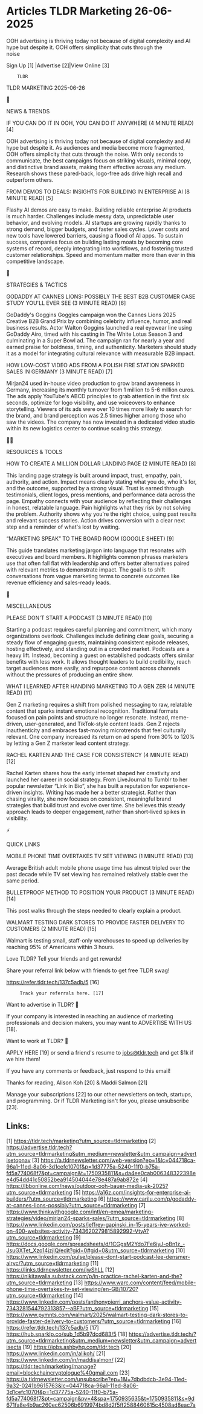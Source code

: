 # Articles TLDR Marketing 26-06-2025

OOH advertising is thriving today not because of digital complexity
and AI hype but despite it. OOH offers simplicity that cuts through
the
noise ‌ ‌ ‌ ‌ ‌ ‌ ‌ ‌ ‌ ‌ ‌ ‌ ‌ ‌ ‌ ‌ ‌ ‌ ‌ ‌ ‌ ‌ ‌ ‌ ‌ ‌  ‌ ‌ ‌ ‌ ‌ ‌ ‌ ‌ ‌ ‌ ‌ ‌ ‌ ‌ ‌ ‌ ‌ ‌ ‌ ‌ ‌ ‌ ‌ ‌ ‌ ‌ 


 Sign Up [1] |Advertise [2]|View Online [3] 

		TLDR 

TLDR MARKETING 2025-06-26

📱 

NEWS & TRENDS

 IF YOU CAN DO IT IN OOH, YOU CAN DO IT ANYWHERE (4 MINUTE READ) [4] 

 OOH advertising is thriving today not because of digital complexity
and AI hype but despite it. As audiences and media become more
fragmented, OOH offers simplicity that cuts through the noise. With
only seconds to communicate, the best campaigns focus on striking
visuals, minimal copy, and distinctive brand assets, making them
effective across any medium. Research shows these pared-back,
logo-free ads drive high recall and outperform others. 

 FROM DEMOS TO DEALS: INSIGHTS FOR BUILDING IN ENTERPRISE AI (8 MINUTE
READ) [5] 

 Flashy AI demos are easy to make. Building reliable enterprise AI
products is much harder. Challenges include messy data, unpredictable
user behavior, and evolving models. AI startups are growing rapidly
thanks to strong demand, bigger budgets, and faster sales cycles.
Lower costs and new tools have lowered barriers, causing a flood of AI
apps. To sustain success, companies focus on building lasting moats by
becoming core systems of record, deeply integrating into workflows,
and fostering trusted customer relationships. Speed and momentum
matter more than ever in this competitive landscape. 

🚀 

STRATEGIES & TACTICS

 GODADDY AT CANNES LIONS: POSSIBLY THE BEST B2B CUSTOMER CASE STUDY
YOU'LL EVER SEE (3 MINUTE READ) [6] 

 GoDaddy's Goggins Goggles campaign won the Cannes Lions 2025 Creative
B2B Grand Prix by combining celebrity influence, humor, and real
business results. Actor Walton Goggins launched a real eyewear line
using GoDaddy Airo, timed with his casting in The White Lotus Season 3
and culminating in a Super Bowl ad. The campaign ran for nearly a year
and earned praise for boldness, timing, and authenticity. Marketers
should study it as a model for integrating cultural relevance with
measurable B2B impact. 

 HOW LOW-COST VIDEO ADS FROM A POLISH FIRE STATION SPARKED SALES IN
GERMANY (3 MINUTE READ) [7] 

 Mirjan24 used in-house video production to grow brand awareness in
Germany, increasing its monthly turnover from 1 million to 5-6 million
euros. The ads apply YouTube's ABCD principles to grab attention in
the first six seconds, optimize for logo visibility, and use
voiceovers to enhance storytelling. Viewers of its ads were over 10
times more likely to search for the brand, and brand perception was
2.5 times higher among those who saw the videos. The company has now
invested in a dedicated video studio within its new logistics center
to continue scaling this strategy. 

🧑‍💻 

RESOURCES & TOOLS

 HOW TO CREATE A MILLION DOLLAR LANDING PAGE (2 MINUTE READ) [8] 

 This landing page strategy is built around impact, trust, empathy,
pain, authority, and action. Impact means clearly stating what you do,
who it's for, and the outcome, supported by a strong visual. Trust is
earned through testimonials, client logos, press mentions, and
performance data across the page. Empathy connects with your audience
by reflecting their challenges in honest, relatable language. Pain
highlights what they risk by not solving the problem. Authority shows
why you're the right choice, using past results and relevant success
stories. Action drives conversion with a clear next step and a
reminder of what's lost by waiting. 

 “MARKETING SPEAK” TO THE BOARD ROOM (GOOGLE SHEET) [9] 

 This guide translates marketing jargon into language that resonates
with executives and board members. It highlights common phrases
marketers use that often fall flat with leadership and offers better
alternatives paired with relevant metrics to demonstrate impact. The
goal is to shift conversations from vague marketing terms to concrete
outcomes like revenue efficiency and sales-ready leads. 

🎁 

MISCELLANEOUS

 PLEASE DON'T START A PODCAST (3 MINUTE READ) [10] 

 Starting a podcast requires careful planning and commitment, which
many organizations overlook. Challenges include defining clear goals,
securing a steady flow of engaging guests, maintaining consistent
episode releases, hosting effectively, and standing out in a crowded
market. Podcasts are a heavy lift. Instead, becoming a guest on
established podcasts offers similar benefits with less work. It allows
thought leaders to build credibility, reach target audiences more
easily, and repurpose content across channels without the pressures of
producing an entire show. 

 WHAT I LEARNED AFTER HANDING MARKETING TO A GEN ZER (4 MINUTE READ)
[11] 

 Gen Z marketing requires a shift from polished messaging to raw,
relatable content that sparks instant emotional recognition.
Traditional formats focused on pain points and structure no longer
resonate. Instead, meme-driven, user-generated, and TikTok-style
content leads. Gen Z rejects inauthenticity and embraces fast-moving
microtrends that feel culturally relevant. One company increased its
return on ad spend from 30% to 120% by letting a Gen Z marketer lead
content strategy. 

 RACHEL KARTEN AND THE CASE FOR CONSISTENCY (4 MINUTE READ) [12] 

 Rachel Karten shares how the early internet shaped her creativity and
launched her career in social strategy. From LiveJournal to Tumblr to
her popular newsletter “Link in Bio”, she has built a reputation
for experience-driven insights. Writing has made her a better
strategist. Rather than chasing virality, she now focuses on
consistent, meaningful brand strategies that build trust and evolve
over time. She believes this steady approach leads to deeper
engagement, rather than short-lived spikes in visibility. 

⚡ 

QUICK LINKS

 MOBILE PHONE TIME OVERTAKES TV SET VIEWING (1 MINUTE READ) [13] 

 Average British adult mobile phone usage time has almost tripled over
the past decade while TV set viewing has remained relatively stable
over the same period. 

 BULLETPROOF METHOD TO POSITION YOUR PRODUCT (3 MINUTE READ) [14] 

 This post walks through the steps needed to clearly explain a
product. 

 WALMART TESTING DARK STORES TO PROVIDE FASTER DELIVERY TO CUSTOMERS
(2 MINUTE READ) [15] 

 Walmart is testing small, staff-only warehouses to speed up
deliveries by reaching 95% of Americans within 3 hours. 

Love TLDR? Tell your friends and get rewards!

 Share your referral link below with friends to get free TLDR swag! 

 https://refer.tldr.tech/137c5adb/5 [16] 

		 Track your referrals here. [17] 

Want to advertise in TLDR? 📰

 If your company is interested in reaching an audience of marketing
professionals and decision makers, you may want to ADVERTISE WITH US
[18]. 

Want to work at TLDR? 💼

 APPLY HERE [19] or send a friend's resume to jobs@tldr.tech and get
$1k if we hire them! 

 If you have any comments or feedback, just respond to this email! 

Thanks for reading, 
Alison Koh [20] & Maddi Salmon [21] 

 Manage your subscriptions [22] to our other newsletters on tech,
startups, and programming. Or if TLDR Marketing isn't for you, please
unsubscribe [23]. 

 

Links:
------
[1] https://tldr.tech/marketing?utm_source=tldrmarketing
[2] https://advertise.tldr.tech?utm_source=tldrmarketing&utm_medium=newsletter&utm_campaign=advertisetopnav
[3] https://a.tldrnewsletter.com/web-version?ep=1&lc=044718ca-96a1-11ed-8a06-3d1cefc1070f&p=1d37775a-5240-11f0-b75a-fd5a774068f7&pt=campaign&t=1750935811&s=da4ee0cab006348322398ee4d54dd41c50852bea914504044e78e487a9ab872e
[4] https://lbbonline.com/news/outdoor-ooh-bauer-media-uk-2025?utm_source=tldrmarketing
[5] https://a16z.com/insights-for-enterprise-ai-builders/?utm_source=tldrmarketing
[6] https://www.carilu.com/p/godaddy-at-cannes-lions-possibly?utm_source=tldrmarketing
[7] https://www.thinkwithgoogle.com/intl/en-emea/marketing-strategies/video/mirjan24-sparks-sales/?utm_source=tldrmarketing
[8] https://www.linkedin.com/posts/jeffrey-gapinski_in-15-years-ive-worked-on-400-websites-activity-7343620279815892992-VtyA?utm_source=tldrmarketing
[9] https://docs.google.com/spreadsheets/d/1CGgsM2Ydo7Fe6jyJ-oBn1z_-JsuGXTet_Xzo14jzjIQ/edit?gid=0#gid=0&utm_source=tldrmarketing
[10] https://www.linkedin.com/pulse/please-dont-start-podcast-lee-densmer-alrvc/?utm_source=tldrmarketing
[11] https://links.tldrnewsletter.com/jwShLL
[12] https://nikitawalia.substack.com/p/in-practice-rachel-karten-and-the?utm_source=tldrmarketing
[13] https://www.warc.com/content/feed/mobile-phone-time-overtakes-tv-set-viewing/en-GB/10720?utm_source=tldrmarketing
[14] https://www.linkedin.com/posts/anthonypierri_anchors-value-activity-7343281544792313857--aBF?utm_source=tldrmarketing
[15] https://www.pymnts.com/walmart/2025/walmart-testing-dark-stores-to-provide-faster-delivery-to-customers/?utm_source=tldrmarketing
[16] https://refer.tldr.tech/137c5adb/5
[17] https://hub.sparklp.co/sub_1d5b97dcd683/5
[18] https://advertise.tldr.tech/?utm_source=tldrmarketing&utm_medium=newsletter&utm_campaign=advertisecta
[19] https://jobs.ashbyhq.com/tldr.tech
[20] https://www.linkedin.com/in/alikoh/
[21] https://www.linkedin.com/in/maddisalmon/
[22] https://tldr.tech/marketing/manage?email=blockchaincryptologue%40gmail.com
[23] https://a.tldrnewsletter.com/unsubscribe?ep=1&l=7dbdbdcb-3e94-11ed-9a32-0241b9615763&lc=044718ca-96a1-11ed-8a06-3d1cefc1070f&p=1d37775a-5240-11f0-b75a-fd5a774068f7&pt=campaign&pv=4&spa=1750935635&t=1750935811&s=9d671fa8e4b9ac260ec62506b6919974bd8d2f5ff2588460615c4508ad8eac7a